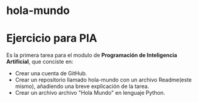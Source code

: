 # hola-mundo
 <h1>Ejercicio para PIA</h1>
 <p>Es la primera tarea para el modulo de <b>Programación de Inteligencia Artificial</b>, que conciste en:
 <ul>
    <li>Crear una cuenta de GitHub.</li>
    <li>Crear un repositorio llamado hola-mundo con un archivo Readme(este mismo), añadiendo una breve explicación de la tarea.</li>
    <li>Crear un archivo archivo "Hola Mundo" en lenguaje Python.</li>
</ul>
